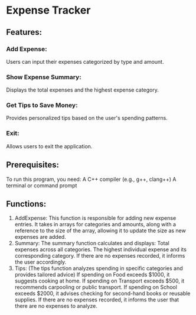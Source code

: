 #                            Expense Tracker
## Features:
### Add Expense: 
Users can input their expenses categorized by type and amount.
### Show Expense Summary:
Displays the total expenses and the highest expense category.
### Get Tips to Save Money:
Provides personalized tips based on the user's spending patterns.
### Exit:
Allows users to exit the application.
## Prerequisites:
To run this program, you need:
A C++ compiler (e.g., g++, clang++)
A terminal or command prompt
## Functions:
1. AddExpense:
This function is responsible for adding new expense entries. It takes in arrays for categories and amounts, along with a reference to the size of the array, allowing it to update the size as new expenses are added.
2. Summary:
The summary function calculates and displays:
Total expenses across all categories.
The highest individual expense and its corresponding category.
If there are no expenses recorded, it informs the user accordingly.
3. Tips:
(The tips function analyzes spending in specific categories and provides tailored advice)
If spending on Food exceeds $1000, it suggests cooking at home.
If spending on Transport exceeds $500, it recommends carpooling or public transport.
If spending on School exceeds $2000, it advises checking for second-hand books or reusable supplies.
If there are no expenses recorded, it informs the user that there are no expenses to analyze.
